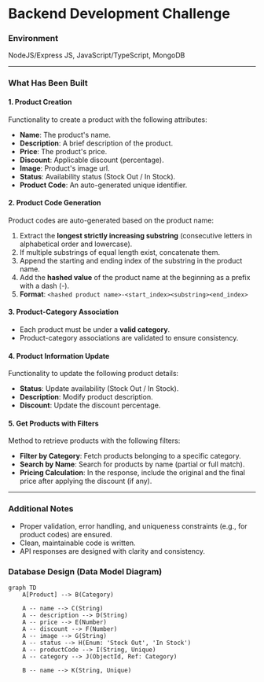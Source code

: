# Backend Development Challenge

### Environment

NodeJS/Express JS, JavaScript/TypeScript, MongoDB

---

### What Has Been Built

#### 1. Product Creation

Functionality to create a product with the following attributes:

- **Name**: The product's name.
- **Description**: A brief description of the product.
- **Price**: The product's price.
- **Discount**: Applicable discount (percentage).
- **Image**: Product's image url.
- **Status**: Availability status (Stock Out / In Stock).
- **Product Code**: An auto-generated unique identifier.

#### 2. Product Code Generation

Product codes are auto-generated based on the product name:

1.  Extract the **longest strictly increasing substring** (consecutive letters in alphabetical order and lowercase).
2.  If multiple substrings of equal length exist, concatenate them.
3.  Append the starting and ending index of the substring in the product name.
4.  Add the **hashed value** of the product name at the beginning as a prefix with a dash (-).
5.  **Format**: `<hashed product name>-<start_index><substring><end_index>`

#### 3. Product-Category Association

- Each product must be under a **valid category**.
- Product-category associations are validated to ensure consistency.

#### 4. Product Information Update

Functionality to update the following product details:

- **Status**: Update availability (Stock Out / In Stock).
- **Description**: Modify product description.
- **Discount**: Update the discount percentage.

#### 5. Get Products with Filters

Method to retrieve products with the following filters:

- **Filter by Category**: Fetch products belonging to a specific category.
- **Search by Name**: Search for products by name (partial or full match).
- **Pricing Calculation**: In the response, include the original and the final price after applying the discount (if any).

---

### Additional Notes

- Proper validation, error handling, and uniqueness constraints (e.g., for product codes) are ensured.
- Clean, maintainable code is written.
- API responses are designed with clarity and consistency.

### Database Design (Data Model Diagram)

```mermaid
graph TD
    A[Product] --> B(Category)

    A -- name --> C(String)
    A -- description --> D(String)
    A -- price --> E(Number)
    A -- discount --> F(Number)
    A -- image --> G(String)
    A -- status --> H(Enum: 'Stock Out', 'In Stock')
    A -- productCode --> I(String, Unique)
    A -- category --> J(ObjectId, Ref: Category)

    B -- name --> K(String, Unique)
```
